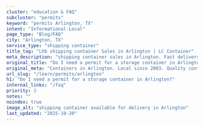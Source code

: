```yaml
---
cluster: "education & FAQ"
subcluster: "permits"
keyword: "permits Arlington, TX"
intent: "Informational-Local"
page_type: "Blog/FAQ"
city: "Arlington, TX"
service_type: "shipping container"
title_tag: "Lhb shipping container Sales in Arlington | LC Container"
meta_description: "shipping container sales in Arlington. Fast delivery, competitive pricing. Serving permits area. Quote ID: 852. Call (214) 524-4168 for your free quote today."
original_title: "Do I need a permit for a storage container in Arlington? | LC Container"
original_meta: "Containers in Arlington. Local since 2003. Quality containers. Fast delivery. Get your free quote — call (214) 524-4168 today. LC Container — your trusted DF..."
url_slug: "/learn/permits/arlington"
h1: "Do I need a permit for a storage container in Arlington?"
internal_links: "/faq"
priority: 3
notes: ""
noindex: true
image_alt: "shipping container available for delivery in Arlington"
last_updated: "2025-10-20"
---
```


<!-- TODO: Add unique city/inventory copy, images, and internal links here. -->
